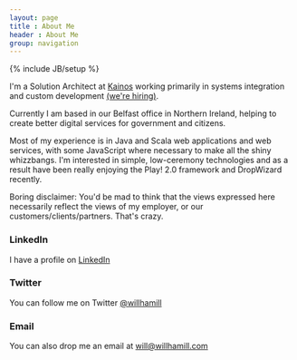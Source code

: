 ```yaml
---
layout: page
title : About Me
header : About Me
group: navigation
---
```

{% include JB/setup %}

I'm a Solution Architect at [Kainos](http://www.kainos.com) working primarily in systems integration and custom development [(we're hiring)](http://www.kainos.com/careers).

Currently I am based in our Belfast office in Northern Ireland, helping to create better digital services for government and citizens.

Most of my experience is in Java and Scala web applications and web services, with some JavaScript where necessary to make all the shiny whizzbangs. I'm interested in simple, low-ceremony technologies and as a result have been really enjoying the Play! 2.0 framework and DropWizard recently.

Boring disclaimer: You'd be mad to think that the views expressed here necessarily reflect the views of my employer, or our customers/clients/partners. That's crazy.

### LinkedIn

I have a profile on [LinkedIn](http://www.linkedin.com/in/willhamill)

### Twitter

You can follow me on Twitter [@willhamill](http://twitter.com/willhamill)

### Email

You can also drop me an email at [will@willhamill.com](mailto:will@willhamill.com)